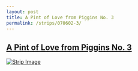 ```yaml
---
layout: post
title: A Pint of Love from Piggins No. 3
permalink: /strips/070602-3/
---
```


## [A Pint of Love from Piggins No. 3](/strips/070602-3/)

<a href='../images/ph070602_3.jpg'><img src='../images/ph070602_3.jpg' alt='Strip Image' /></a>


<!-- include copyright-strip.html -->